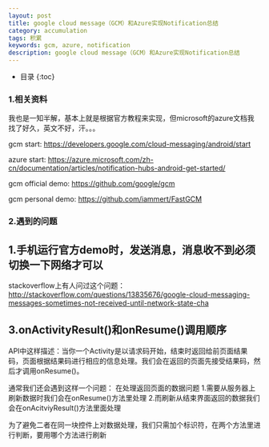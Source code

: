 ```yaml
---
layout: post
title: google cloud message（GCM）和Azure实现Notification总结
category: accumulation
tags: 积累
keywords: gcm, azure, notification
description: google cloud message（GCM）和Azure实现Notification总结
---
```


* 目录
{:toc}

### 1.相关资料
我也是一知半解，基本上就是根据官方教程来实现，但microsoft的azure文档我找了好久，英文不好，汗。。。

gcm start: https://developers.google.com/cloud-messaging/android/start

azure start: https://azure.microsoft.com/zh-cn/documentation/articles/notification-hubs-android-get-started/

gcm official demo: https://github.com/google/gcm

gcm personal demo: https://github.com/iammert/FastGCM

### 2.遇到的问题
## 1.手机运行官方demo时，发送消息，消息收不到必须切换一下网络才可以

stackoverflow上有人问过这个问题：http://stackoverflow.com/questions/13835676/google-cloud-messaging-messages-sometimes-not-received-until-network-state-cha


## 3.onActivityResult()和onResume()调用顺序
API中这样描述：当你一个Activity是以请求码开始，结束时返回给前页面结果码，页面根据结果码进行相应的信息处理。我们会在返回的页面先接受结果码，然后才调用onResume()。

通常我们还会遇到这样一个问题：
在处理返回页面的数据问题
1.需要从服务器上刷新数据时我们会在onResume()方法里处理
2.而刷新从结束界面返回的数据我们会在onAcitviyResult()方法里面处理

为了避免二者在同一块控件上对数据处理，我们只需加个标识符，在两个方法里进行判断，要用哪个方法进行刷新

